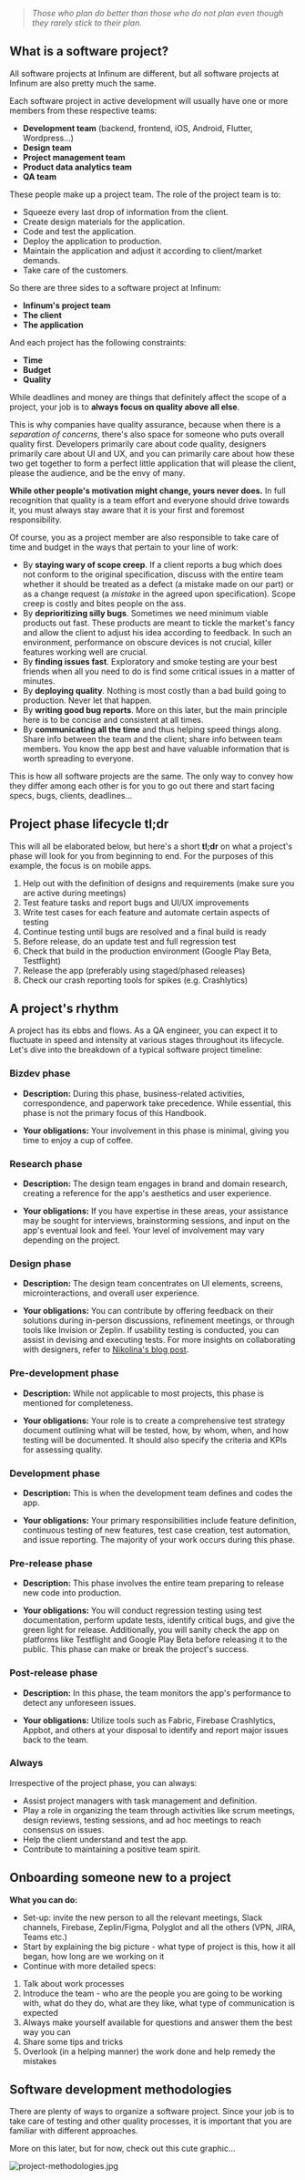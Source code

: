 > *Those who plan do better than those who do not plan even though they rarely stick to their plan.*

## What is a software project?

All software projects at Infinum are different, but all software projects at Infinum are also pretty much the same.

Each software project in active development will usually have one or more members from these respective teams:

- **Development team** (backend, frontend, iOS, Android, Flutter, Wordpress...)
- **Design team**
- **Project management team**
- **Product data analytics team**
- **QA team**

These people make up a project team. The role of the project team is to:

- Squeeze every last drop of information from the client.
- Create design materials for the application.
- Code and test the application.
- Deploy the application to production.
- Maintain the application and adjust it according to client/market demands.
- Take care of the customers.

So there are three sides to a software project at Infinum:

- **Infinum's project team**
- **The client**
- **The application**

And each project has the following constraints:

- **Time**
- **Budget**
- **Quality**

While deadlines and money are things that definitely affect the scope of a project, your job is to **always focus on quality above all else**.

This is why companies have quality assurance, because when there is a _separation of concerns_, there's also space for someone who puts overall quality first. Developers primarily care about code quality, designers primarily care about UI and UX, and you can primarily care about how these two get together to form a perfect little application that will please the client, please the audience, and be the envy of many.

**While other people's motivation might change, yours never does.** In full recognition that quality is a team effort and everyone should drive towards it, you must always stay aware that it is your first and foremost responsibility.

Of course, you as a project member are also responsible to take care of time and budget in the ways that pertain to your line of work:

- By **staying wary of scope creep**. If a client reports a bug which does not conform to the original specification, discuss with the entire team whether it should be treated as a defect (a mistake made on our part) or as a change request (a _mistake_ in the agreed upon specification). Scope creep is costly and bites people on the ass.
- By **deprioritizing silly bugs**. Sometimes we need minimum viable products out fast. These products are meant to tickle the market's fancy and allow the client to adjust his idea according to feedback. In such an environment, performance on obscure devices is not crucial, killer features working well are crucial.
- By **finding issues fast**. Exploratory and smoke testing are your best friends when all you need to do is find some critical issues in a matter of minutes.
- By **deploying quality**. Nothing is most costly than a bad build going to production. Never let that happen.
- By **writing good bug reports**. More on this later, but the main principle here is to be concise and consistent at all times.
- By **communicating all the time** and thus helping speed things along. Share info between the team and the client; share info between team members. You know the app best and have valuable information that is worth spreading to everyone.

This is how all software projects are the same. The only way to convey how they differ among each other is for you to go out there and start facing specs, bugs, clients, deadlines...

## Project phase lifecycle tl;dr

This will all be elaborated below, but here's a short **tl;dr** on what a project's phase will look for you from beginning to end. For the purposes of this example, the focus is on mobile apps.

1. Help out with the definition of designs and requirements (make sure you are active during meetings)
2. Test feature tasks and report bugs and UI/UX improvements
3. Write test cases for each feature and automate certain aspects of testing
4. Continue testing until bugs are resolved and a final build is ready
5. Before release, do an update test and full regression test
6. Check that build in the production environment (Google Play Beta, Testflight)
7. Release the app (preferably using staged/phased releases)
8. Check our crash reporting tools for spikes (e.g. Crashlytics)

## A project's rhythm

A project has its ebbs and flows. As a QA engineer, you can expect it to fluctuate in speed and intensity at various stages throughout its lifecycle. Let's dive into the breakdown of a typical software project timeline:

### Bizdev phase

- **Description:** During this phase, business-related activities, correspondence, and paperwork take precedence. While essential, this phase is not the primary focus of this Handbook.

- **Your obligations:** Your involvement in this phase is minimal, giving you time to enjoy a cup of coffee.

### Research phase

- **Description:** The design team engages in brand and domain research, creating a reference for the app's aesthetics and user experience.

- **Your obligations:** If you have expertise in these areas, your assistance may be sought for interviews, brainstorming sessions, and input on the app's eventual look and feel. Your level of involvement may vary depending on the project.

### Design phase

- **Description:** The design team concentrates on UI elements, screens, microinteractions, and overall user experience.

- **Your obligations:** You can contribute by offering feedback on their solutions during in-person discussions, refinement meetings, or through tools like Invision or Zeplin. If usability testing is conducted, you can assist in devising and executing tests. For more insights on collaborating with designers, refer to [Nikolina's blog post](https://infinum.co/the-capsized-eight/the-qa-fairy-godmother-10-practices-for-happily-ever-after).

### Pre-development phase

- **Description:** While not applicable to most projects, this phase is mentioned for completeness.

- **Your obligations:** Your role is to create a comprehensive test strategy document outlining what will be tested, how, by whom, when, and how testing will be documented. It should also specify the criteria and KPIs for assessing quality.

### Development phase

- **Description:** This is when the development team defines and codes the app.

- **Your obligations:** Your primary responsibilities include feature definition, continuous testing of new features, test case creation, test automation, and issue reporting. The majority of your work occurs during this phase.

### Pre-release phase

- **Description:** This phase involves the entire team preparing to release new code into production.

- **Your obligations:** You will conduct regression testing using test documentation, perform update tests, identify critical bugs, and give the green light for release. Additionally, you will sanity check the app on platforms like Testflight and Google Play Beta before releasing it to the public. This phase can make or break the project's success.

### Post-release phase

- **Description:** In this phase, the team monitors the app's performance to detect any unforeseen issues.

- **Your obligations:** Utilize tools such as Fabric, Firebase Crashlytics, Appbot, and others at your disposal to identify and report major issues back to the team.

### Always

Irrespective of the project phase, you can always:

- Assist project managers with task management and definition.
- Play a role in organizing the team through activities like scrum meetings, design reviews, testing sessions, and ad hoc meetings to reach consensus on issues.
- Help the client understand and test the app.
- Contribute to maintaining a positive team spirit.

## Onboarding someone new to a project

**What you can do:**

* Set-up: invite the new person to all the relevant meetings, Slack channels, Firebase, Zeplin/Figma, Polyglot and all the others (VPN, JIRA, Teams etc.)
* Start by explaining the big picture - what type of project is this, how it all began, how long are we working on it
* Continue with more detailed specs:

1. Talk about work processes
2. Introduce the team - who are the people you are going to be working with, what do they do, what are they like, what type of communication is expected
3. Always make yourself available for questions and answer them the best way you can 
4. Share some tips and tricks
5. Overlook (in a helping manner) the work done and help remedy the mistakes

## Software development methodologies

There are plenty of ways to organize a software project. Since your job is to take care of testing and other quality processes, it is important that you are familiar with different approaches.

More on this later, but for now, check out this cute graphic...

![project-methodologies.jpg](/img/project-methodologies.jpg)

